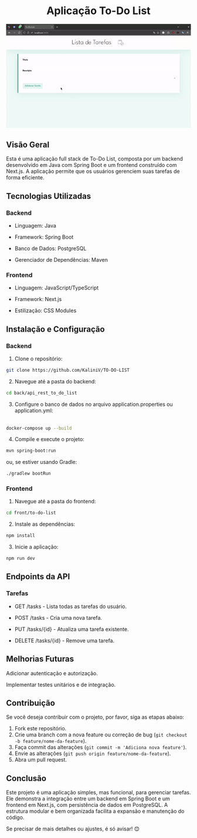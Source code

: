 <div align="center">

# Aplicação To-Do List

</div>

![Video exibindo as funcionalidades](./gif/video-display.gif)

## Visão Geral

Esta é uma aplicação full stack de To-Do List, composta por um backend desenvolvido em Java com Spring Boot e um frontend construído com Next.js. A aplicação permite que os usuários gerenciem suas tarefas de forma eficiente.

## Tecnologias Utilizadas

### Backend

- Linguagem: Java

- Framework: Spring Boot

- Banco de Dados: PostgreSQL

- Gerenciador de Dependências: Maven

### Frontend

- Linguagem: JavaScript/TypeScript

- Framework: Next.js

- Estilização: CSS Modules

## Instalação e Configuração

### Backend

1. Clone o repositório:

```bash
git clone https://github.com/KaliniV/TO-DO-LIST
```

2.  Navegue até a pasta do backend:

```bash
cd back/api_rest_to_do_list
```

3. Configure o banco de dados no arquivo application.properties ou application.yml:

```bash

docker-compose up --build
```

4. Compile e execute o projeto:

```bash
mvn spring-boot:run
```

ou, se estiver usando Gradle:

```bash
./gradlew bootRun
```

### Frontend

1. Navegue até a pasta do frontend:

```bash
cd front/to-do-list
```

2. Instale as dependências:

```bash
npm install
```

3. Inicie a aplicação:

```bash
npm run dev
```

## Endpoints da API

### Tarefas

- GET /tasks - Lista todas as tarefas do usuário.

- POST /tasks - Cria uma nova tarefa.

- PUT /tasks/{id} - Atualiza uma tarefa existente.

- DELETE /tasks/{id} - Remove uma tarefa.

## Melhorias Futuras

Adicionar autenticação e autorização.

Implementar testes unitários e de integração.

## Contribuição

Se você deseja contribuir com o projeto, por favor, siga as etapas abaixo:

1.  Fork este repositório.
2.  Crie uma branch com a nova feature ou correção de bug (`git checkout -b feature/nome-da-feature`).
3.  Faça commit das alterações (`git commit -m 'Adiciona nova feature'`).
4.  Envie as alterações (`git push origin feature/nome-da-feature`).
5.  Abra um pull request.

## Conclusão

Este projeto é uma aplicação simples, mas funcional, para gerenciar tarefas. Ele demonstra a integração entre um backend em Spring Boot e um frontend em Next.js, com persistência de dados em PostgreSQL. A estrutura modular e bem organizada facilita a expansão e manutenção do código.

Se precisar de mais detalhes ou ajustes, é só avisar! 😊
